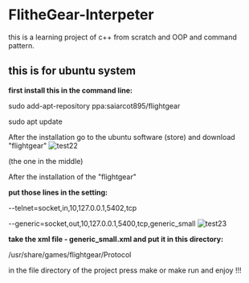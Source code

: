 # FlitheGear-Interpeter

this is a learning project of c++ from scratch and OOP and command pattern.

## this is for ubuntu system

**first install this in the command line:**

sudo add-apt-repository ppa:saiarcot895/flightgear

sudo apt update

After the installation go to the ubuntu software (store) and download "flightgear"
![test22](https://user-images.githubusercontent.com/91196585/176131525-8a77cf74-e70d-4547-866a-7f1402bab7a0.jpeg)

(the one in the middle)

After the installation of the "flightgear"

**put those lines in the setting:**

--telnet=socket,in,10,127.0.0.1,5402,tcp‬‬

‫‪--generic=socket,out,10,127.0.0.1,5400,tcp,generic_small
![test23](https://user-images.githubusercontent.com/91196585/176132900-eea79aa0-2f3f-4d6c-be9c-155dffaa2cdc.jpeg)

**take the xml file - generic_small.xml and put it in this directory:**

/usr/share/games/flightgear/Protocol

in the file directory of the project press make or make run and enjoy !!!

